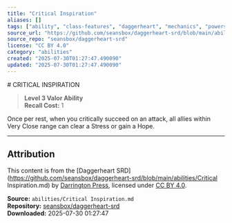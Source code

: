 ```yaml
---
title: "Critical Inspiration"
aliases: []
tags: ["ability", "class-features", "daggerheart", "mechanics", "powers", "reference", "srd", "ttrpg"]
source_url: "https://github.com/seansbox/daggerheart-srd/blob/main/abilities/Critical Inspiration.md"
source_repo: "seansbox/daggerheart-srd"
license: "CC BY 4.0"
category: "abilities"
created: "2025-07-30T01:27:47.490090"
updated: "2025-07-30T01:27:47.490090"
---
```


﻿# CRITICAL INSPIRATION

> **Level 3 Valor Ability**  
> **Recall Cost:** 1

Once per rest, when you critically succeed on an attack, all allies within Very Close range can clear a Stress or gain a Hope.

---

## Attribution

This content is from the [Daggerheart SRD](https://github.com/seansbox/daggerheart-srd/blob/main/abilities/Critical Inspiration.md) by [Darrington Press](https://darringtonpress.com/), licensed under [CC BY 4.0](https://creativecommons.org/licenses/by/4.0/).

**Source:** `abilities/Critical Inspiration.md`  
**Repository:** [seansbox/daggerheart-srd](https://github.com/seansbox/daggerheart-srd)  
**Downloaded:** 2025-07-30 01:27:47

